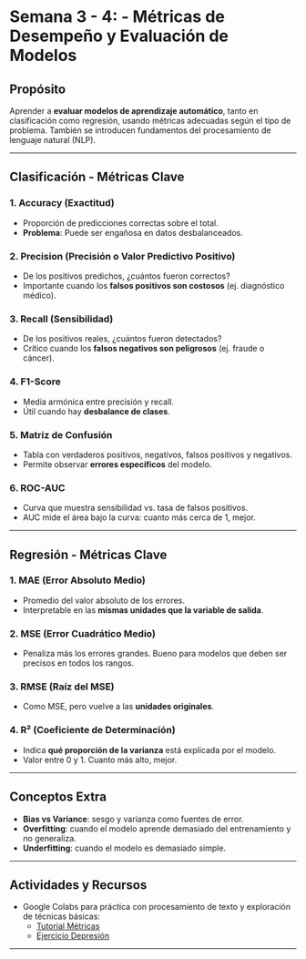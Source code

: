 # Semana 3 - 4: - Métricas de Desempeño y Evaluación de Modelos

## Propósito
Aprender a **evaluar modelos de aprendizaje automático**, tanto en clasificación como regresión, usando métricas adecuadas según el tipo de problema. También se introducen fundamentos del procesamiento de lenguaje natural (NLP).

---

## Clasificación - Métricas Clave

### 1. Accuracy (Exactitud)
- Proporción de predicciones correctas sobre el total.
- **Problema**: Puede ser engañosa en datos desbalanceados.

### 2. Precision (Precisión o Valor Predictivo Positivo)
- De los positivos predichos, ¿cuántos fueron correctos?
- Importante cuando los **falsos positivos son costosos** (ej. diagnóstico médico).

### 3. Recall (Sensibilidad)
- De los positivos reales, ¿cuántos fueron detectados?
- Crítico cuando los **falsos negativos son peligrosos** (ej. fraude o cáncer).

### 4. F1-Score
- Media armónica entre precisión y recall.
- Útil cuando hay **desbalance de clases**.

### 5. Matriz de Confusión
- Tabla con verdaderos positivos, negativos, falsos positivos y negativos.
- Permite observar **errores específicos** del modelo.

### 6. ROC-AUC
- Curva que muestra sensibilidad vs. tasa de falsos positivos.
- AUC mide el área bajo la curva: cuanto más cerca de 1, mejor.

---

## Regresión - Métricas Clave

### 1. MAE (Error Absoluto Medio)
- Promedio del valor absoluto de los errores.
- Interpretable en las **mismas unidades que la variable de salida**.

### 2. MSE (Error Cuadrático Medio)
- Penaliza más los errores grandes. Bueno para modelos que deben ser precisos en todos los rangos.

### 3. RMSE (Raíz del MSE)
- Como MSE, pero vuelve a las **unidades originales**.

### 4. R² (Coeficiente de Determinación)
- Indica **qué proporción de la varianza** está explicada por el modelo.
- Valor entre 0 y 1. Cuanto más alto, mejor.

---

## Conceptos Extra

- **Bias vs Variance**: sesgo y varianza como fuentes de error.
- **Overfitting**: cuando el modelo aprende demasiado del entrenamiento y no generaliza.
- **Underfitting**: cuando el modelo es demasiado simple.

---

## Actividades y Recursos

- Google Colabs para práctica con procesamiento de texto y exploración de técnicas básicas:
  - [Tutorial Métricas](https://colab.research.google.com/drive/1wuxUdkYf-SY7h2sHmsxaS8bLovruVsjM)
  - [Ejercicio Depresión](https://colab.research.google.com/drive/19RH16tfh__-mOfbfdzwOQ4qTvpfE_qZP?usp=sharing)

---